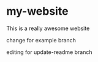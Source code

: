 # my-website

This is a really awesome website

change for example branch

editing for update-readme branch
